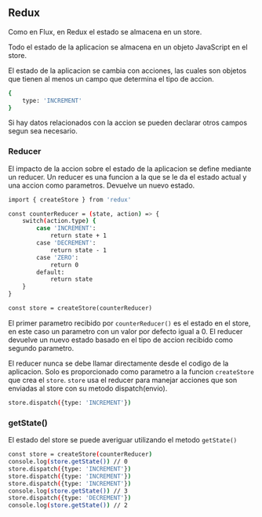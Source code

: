 ## Redux

Como en Flux, en Redux el estado se almacena en un store.

Todo el estado de la aplicacion se almacena en un objeto JavaScript en el store.

El estado de la aplicacion se cambia con acciones, las cuales son objetos que tienen al menos un campo que determina el tipo de accion.

```sh
{
    type: 'INCREMENT'
}
```

Si hay datos relacionados con la accion se pueden declarar otros campos segun sea necesario.

### Reducer

El impacto de la accion sobre el estado de la aplicacion se define mediante un reducer.
Un reducer es una funcion a la que se le da el estado actual y una accion como parametros. Devuelve un nuevo estado.

```sh
import { createStore } from 'redux'

const counterReducer = (state, action) => {
    switch(action.type) {
        case 'INCREMENT':
            return state + 1
        case 'DECREMENT':
            return state - 1
        case 'ZERO':
            return 0
        default:
            return state
    }
}

const store = createStore(counterReducer)
```

El primer parametro recibido por `counterReducer()` es el estado en el store, en este caso un parametro con un valor por defecto igual a 0. El reducer devuelve un nuevo estado basado en el tipo de accion recibido como segundo parametro.

El reducer nunca se debe llamar directamente desde el codigo de la aplicacion. Solo es proporcionado como parametro a la funcion `createStore` que crea el `store`. `store` usa el reducer para manejar acciones que son enviadas al store con su metodo dispatch(envio).

```sh
store.dispatch({type: 'INCREMENT'})
```

### getState()

El estado del store se puede averiguar utilizando el metodo `getState()`

```sh
const store = createStore(counterReducer)
console.log(store.getState()) // 0
store.dispatch({type: 'INCREMENT'})
store.dispatch({type: 'INCREMENT'})
store.dispatch({type: 'INCREMENT'})
console.log(store.getState()) // 3
store.dispatch({type: 'DECREMENT'})
console.log(store.getState()) // 2
```